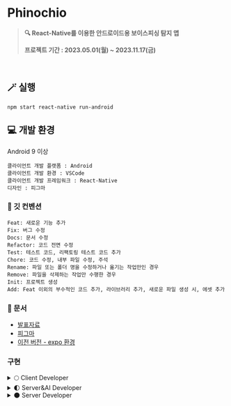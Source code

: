# Phinochio
>**🔍 React-Native를 이용한 안드로이드용 보이스피싱 탐지 앱**
>
>**프로젝트 기간 : 2023.05.01(월) ~ 2023.11.17(금)**
<br>


## 🪄 실행 
```
npm start react-native run-android
```

## 💻 개발 환경 
Android 9 이상
```
클라이언트 개발 플랫폼 : Android
클라이언트 개발 환경 : VSCode
클라이언트 개발 프레임워크 : React-Native
디자인 : 피그마
```


### 📌 깃 컨벤션
```
Feat: 새로운 기능 추가
Fix: 버그 수정
Docs: 문서 수정
Refactor: 코드 전면 수정
Test: 테스트 코드, 리팩토링 테스트 코드 추가
Chore: 코드 수정, 내부 파일 수정, 주석
Rename: 파일 또는 폴더 명을 수정하거나 옮기는 작업만인 경우
Remove: 파일을 삭제하는 작업만 수행한 경우
Init: 프로젝트 생성
Add: Feat 이외의 부수적인 코드 추가, 라이브러리 추가, 새로운 파일 생성 시, 에셋 추가
```


### 📑 문서 
- [발표자료](https://github.com/heymin2/Voice-Phishing-Detection-App/files/11901194/_._.1.pdf)
- [피그마](https://www.figma.com/file/8RuHW7hZWDgdeX7cKI2U0Q/2023%EB%85%84%EB%8F%84-%EC%A2%85%ED%95%A9%EC%84%A4%EA%B3%84%EA%B3%BC%EC%A0%9C_%EB%B3%B4%EC%9D%B4%EC%8A%A4%ED%94%BC%EC%8B%B1?type=design&node-id=0-1&mode=design&t=8KdYkAZOAYETqHtz-0)
- [이전 버전 - expo 환경](https://github.com/Voice-Phishing-Detection-App/Client)

  
### 구현 
<details>
<summary> 🌕 Client Developer</summary>
<div markdown="1">

  - [문예주](https://github.com/moonyeju)
  - [신혜민](https://github.com/heymin2)
  </div>
</details>
<details>
<summary> 🌓 Server&AI Developer</summary>
<div markdown="1">
  
- [안수진](https://github.com/ssuzyn)
- [조유정](https://github.com/hiyoojeong)
  </div>
</details>
<details>
<summary> 🌑 Server Developer</summary>
<div markdown="1">
  
- [김민주](https://github.com/miiiinju1)
  </div>
</details>
